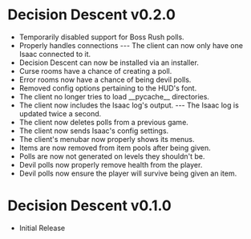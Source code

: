 # Decision Descent v0.2.0

* Temporarily disabled support for Boss Rush polls.
* Properly handles connections --- The client can now only have one Isaac connected to it.
* Decision Descent can now be installed via an installer.
* Curse rooms have a chance of creating a poll.
* Error rooms now have a chance of being devil polls.
* Removed config options pertaining to the HUD's font.
* The client no longer tries to load \_\_pycache\_\_ directories.
* The client now includes the Isaac log's output.  --- The Isaac log is updated twice a second.
* The client now deletes polls from a previous game.
* The client now sends Isaac's config settings.
* The client's menubar now properly shows its menus.
* Items are now removed from item pools after being given.
* Polls are now not generated on levels they shouldn't be.
* Devil polls now properly remove health from the player.
* Devil polls now ensure the player will survive being given an item.


# Decision Descent v0.1.0

* Initial Release
